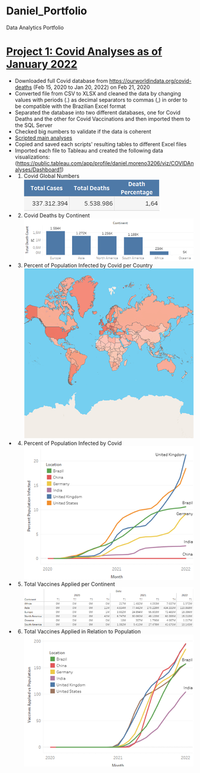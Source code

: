 # Daniel_Portfolio
Data Analytics Portfolio

# [Project 1: Covid Analyses as of January 2022](https://github.com/danihmoreno/Project-1-Covid-Analyses)
* Downloaded full Covid database from https://ourworldindata.org/covid-deaths  (Feb 15, 2020 to Jan 20, 2022) on Feb 21, 2020
* Converted file from CSV to XLSX and cleaned the data by changing values with periods (.) as decimal separators to commas (,) in order to be compatible with the Brazilian Excel format
* Separated the database into two different databases, one for Covid Deaths and the other for Covid Vaccinations and then imported them to the SQL Server
* Checked big numbers to validate if the data is coherent
* [Scripted main analyses](https://github.com/danihmoreno/Project-1-Covid-Analyses/blob/main/Project%201:%20Covid%20Analyses%20Scripts.sql)
* Copied and saved each scripts' resulting tables to different Excel files
* Imported each file to Tableau and created the following data visualizations: (https://public.tableau.com/app/profile/daniel.moreno3206/viz/COVIDAnalyses/Dashboard1)
* 1. Covid Global Numbers
![](https://github.com/danihmoreno/Project-1-Covid-Analyses/blob/main/images/Covid%20Global%20Numbers.png)
* 2. Covid Deaths by Continent
![](https://github.com/danihmoreno/Project-1-Covid-Analyses/blob/main/images/Total%20Death%20Count%20by%20Continent.png)
* 3. Percent of Population Infected by Covid per Country
![](https://github.com/danihmoreno/Project-1-Covid-Analyses/blob/main/images/Percent%20of%20Population%20Infected%20by%20Covid%20per%20Country.png)
* 4. Percent of Population Infected by Covid
![](https://github.com/danihmoreno/Project-1-Covid-Analyses/blob/main/images/Percent%20of%20Population%20Infected%20by%20Covid.png)
* 5. Total Vaccines Applied per Continent
![](https://github.com/danihmoreno/Project-1-Covid-Analyses/blob/main/images/Total%20Vaccines%20Applied%20per%20Continent.png)
* 6. Total Vaccines Applied in Relation to Population
![](https://github.com/danihmoreno/Project-1-Covid-Analyses/blob/main/images/Total%20Covid%20Vaccines%20Applied%20in%20Relation%20to%20Population.png)
